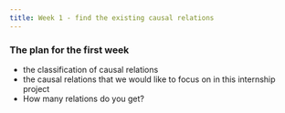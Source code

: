 ```yaml
---
title: Week 1 - find the existing causal relations
---
```


### The plan for the first week

- the classification of causal relations
- the causal relations that we would like to focus on in this internship project
- How many relations do you get?
